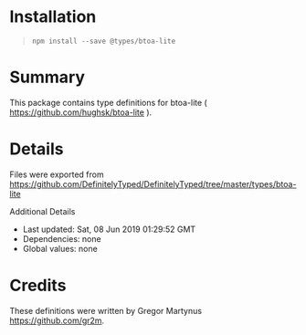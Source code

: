 # Installation
> `npm install --save @types/btoa-lite`

# Summary
This package contains type definitions for btoa-lite ( https://github.com/hughsk/btoa-lite ).

# Details
Files were exported from https://github.com/DefinitelyTyped/DefinitelyTyped/tree/master/types/btoa-lite

Additional Details
 * Last updated: Sat, 08 Jun 2019 01:29:52 GMT
 * Dependencies: none
 * Global values: none

# Credits
These definitions were written by Gregor Martynus <https://github.com/gr2m>.
